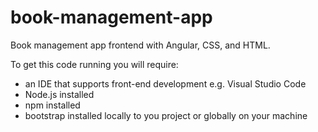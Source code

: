 # book-management-app
Book management app frontend with Angular, CSS, and HTML.

To get this code running you will require:
- an IDE that supports front-end development e.g. Visual Studio Code
- Node.js installed
- npm installed
- bootstrap installed locally to you project or globally on your machine
